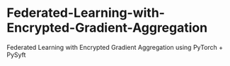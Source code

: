 # Federated-Learning-with-Encrypted-Gradient-Aggregation
Federated Learning with Encrypted Gradient Aggregation using PyTorch + PySyft

